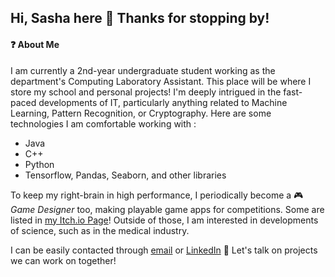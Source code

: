 ## Hi, Sasha here 👋 Thanks for stopping by!

<!--
**fatdumplingg/fatdumplingg** is a ✨ _special_ ✨ repository because its `README.md` (this file) appears on your GitHub profile.

Here are some ideas to get you started:

- 🔭 I’m currently working on ...
- 🌱 I’m currently learning ...
- 👯 I’m looking to collaborate on ...
- 🤔 I’m looking for help with ...
- 💬 Ask me about ...
- 📫 How to reach me: ...
- 😄 Pronouns: ...
- ⚡ Fun fact: ...
-->

#### ❓ About Me
I am currently a 2nd-year undergraduate student working as the department's Computing Laboratory Assistant. This place will be where I store my school and personal projects! 
I'm deeply intrigued in the fast-paced developments of IT, particularly anything related to Machine Learning, Pattern Recognition, or Cryptography.
Here are some technologies I am comfortable working with :
- Java
- C++
- Python
- Tensorflow, Pandas, Seaborn, and other libraries
  
To keep my right-brain in high performance, I periodically become a 🎮 *Game Designer* too, making playable game apps for competitions. 
Some are listed in [my Itch.io Page](https://littleshumai.itch.io/)! 
Outside of those, I am interested in developments of science, such as in the medical industry.

I can be easily contacted through [email](sashannbl@gmail.com) or [LinkedIn](www.linkedin.com/in/sashannbl) 🖤 Let's talk on projects we can work on together!

